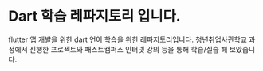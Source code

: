 <h1>Dart 학습 레파지토리 입니다.</h1>

flutter 앱 개발을 위한 dart 언어 학습을 위한 레파지토리입니다.
청년취업사관학교 과정에서 진행한 프로젝트와 패스트캠퍼스 인터넷 강의 등을 통해 학습/실습 해 보았습니다.